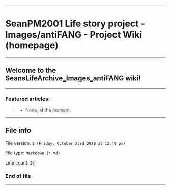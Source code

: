 
***

# SeanPM2001 Life story project - Images/antiFANG - Project Wiki (homepage)

***

## Welcome to the SeansLifeArchive_Images_antiFANG wiki!

***

### Featured articles:

> * None, at the moment.

***

## File info

File version: `1 (Friday, October 23rd 2020 at 12:40 pm)`

File type: `Markdown (*.md)`

Line count: `29`

### End of file

***
